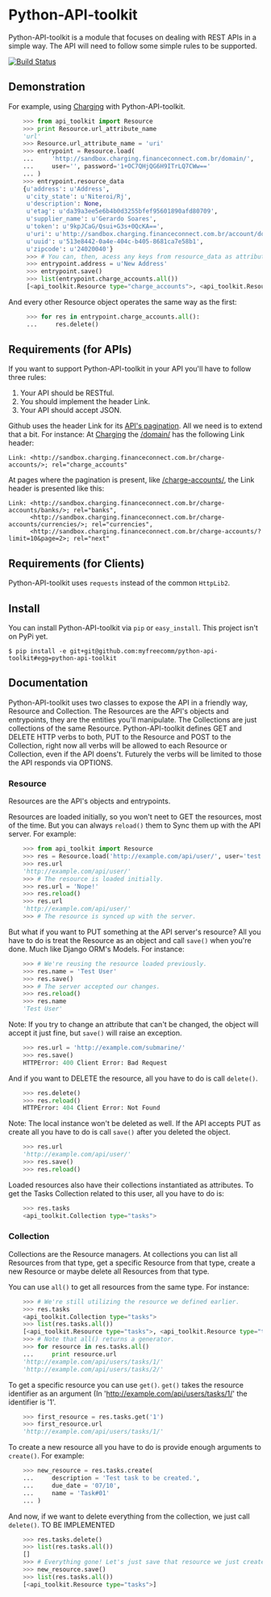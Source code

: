 Python-API-toolkit
==================
Python-API-toolkit is a module that focuses on dealing with REST APIs in a simple way. The API will need to follow some simple rules to be supported.

[![Build Status](https://travis-ci.org/myfreecomm/python-api-toolkit.svg?branch=master)](https://travis-ci.org/myfreecomm/python-api-toolkit)


Demonstration
-------------
For example, using [Charging](https://github.com/myfreecomm/charging) with Python-API-toolkit.

```python
    >>> from api_toolkit import Resource
    >>> print Resource.url_attribute_name
    'url'
    >>> Resource.url_attribute_name = 'uri'
    >>> entrypoint = Resource.load(
    ...     'http://sandbox.charging.financeconnect.com.br/domain/',
    ...     user='', password='1+OC7QHjQG6H9ITrLQ7CWw=='
    ... )
    >>> entrypoint.resource_data
    {u'address': u'Address',
     u'city_state': u'Niteroi/Rj',
     u'description': None,
     u'etag': u'da39a3ee5e6b4b0d3255bfef95601890afd80709',
     u'supplier_name': u'Gerardo Soares',
     u'token': u'9kpJCaG/Qsui+G3s+0QcKA==',
     u'uri': u'http://sandbox.charging.financeconnect.com.br/account/domains/513e8442-0a4e-404c-b405-8681ca7e58b1/',
     u'uuid': u'513e8442-0a4e-404c-b405-8681ca7e58b1',
     u'zipcode': u'24020040'}
     >>> # You can, then, acess any keys from resource_data as attributes and treat the resource as an object.
     >>> entrypoint.address = u'New Address'
     >>> entrypoint.save()
     >>> list(entrypoint.charge_accounts.all())
     [<api_toolkit.Resource type="charge_accounts">, <api_toolkit.Resource type="charge_accounts">]
```

And every other Resource object operates the same way as the first:
```python
     >>> for res in entrypoint.charge_accounts.all():
     ...     res.delete()
```

Requirements (for APIs)
-----------------------
If you want to support Python-API-toolkit in your API you'll have to follow three rules:

1. Your API should be RESTful.
2. You should implement the header Link.
3. Your API should accept JSON.


Github uses the header Link for its [API's pagination](http://developer.github.com/v3/#pagination). All we need is to extend that a bit. For instance: At [Charging](https://github.com/myfreecomm/charging) the [/domain/](http://sandbox.charging.financeconnect.com.br/domain/) has the following Link header:

    Link: <http://sandbox.charging.financeconnect.com.br/charge-accounts/>; rel="charge_accounts"


At pages where the pagination is present, like [/charge-accounts/](http://sandbox.charging.financeconnect.com.br/charge-accounts/), the Link header is presented like this:

    Link: <http://sandbox.charging.financeconnect.com.br/charge-accounts/banks/>; rel="banks",
          <http://sandbox.charging.financeconnect.com.br/charge-accounts/currencies/>; rel="currencies",
          <http://sandbox.charging.financeconnect.com.br/charge-accounts/?limit=10&page=2>; rel="next"


Requirements (for Clients)
--------------------------
Python-API-toolkit uses ```requests``` instead of the common ```HttpLib2```.


Install
-------
You can install Python-API-toolkit via ``pip`` or ``easy_install``. This project isn't on PyPi yet.

``$ pip install -e git+git@github.com:myfreecomm/python-api-toolkit#egg=python-api-toolkit``


Documentation
-------------
Python-API-toolkit uses two classes to expose the API in a friendly way, Resource and Collection.
The Resources are the API's objects and entrypoints, they are the entities you'll manipulate.
The Collections are just collections of the same Resource.
Python-API-toolkit defines GET and DELETE HTTP verbs to both, PUT to the Resource and POST to the Collection, right now all verbs will be allowed to each Resource or Collection, even if the API doens't.
Futurely the verbs will be limited to those the API responds via OPTIONS.

### Resource
Resources are the API's objects and entrypoints.

Resources are loaded initially, so you won't neet to GET the resources, most of the time. But you can always ``reload()`` them to Sync them up with the API server.
For example:
```python
    >>> from api_toolkit import Resource
    >>> res = Resource.load('http://example.com/api/user/', user='test', password='pass')
    >>> res.url
    'http://example.com/api/user/'
    >>> # The resource is loaded initially.
    >>> res.url = 'Nope!'
    >>> res.reload()
    >>> res.url
    'http://example.com/api/user/'
    >>> # The resource is synced up with the server.
```

But what if you want to PUT something at the API server's resource? All you have to do is treat the Resource as an object and call ``save()`` when you're done. Much like Django ORM's Models.
For instance:
```python
    >>> # We're reusing the resource loaded previously.
    >>> res.name = 'Test User'
    >>> res.save()
    >>> # The server accepted our changes.
    >>> res.reload()
    >>> res.name
    'Test User'
```
Note: If you try to change an attribute that can't be changed, the object will accept it just fine, but ``save()`` will raise an exception.
```python
    >>> res.url = 'http://example.com/submarine/'
    >>> res.save()
    HTTPError: 400 Client Error: Bad Request
```

And if you want to DELETE the resource, all you have to do is call ``delete()``.
```python
    >>> res.delete()
    >>> res.reload()
    HTTPError: 404 Client Error: Not Found
```
Note: The local instance won't be deleted as well. If the API accepts PUT as create all you have to do is call ``save()`` after you deleted the object.
```python
    >>> res.url
    'http://example.com/api/user/'
    >>> res.save()
    >>> res.reload()
```

Loaded resources also have their collections instantiated as attributes. To get the Tasks Collection related to this user, all you have to do is:
```python
    >>> res.tasks
    <api_toolkit.Collection type="tasks">
```

### Collection
Collections are the Resource managers. At collections you can list all Resources from that type, get a specific Resource from that type, create a new Resource or maybe delete all Resources from that type.

You can use ``all()`` to get all resources from the same type. For instance:
```python
    >>> # We're still utilizing the resource we defined earlier.
    >>> res.tasks
    <api_toolkit.Collection type="tasks">
    >>> list(res.tasks.all())
    [<api_toolkit.Resource type="tasks">, <api_toolkit.Resource type="tasks">]
    >>> # Note that all() returns a generator.
    >>> for resource in res.tasks.all()
    ...     print resource.url
    'http://example.com/api/users/tasks/1/'
    'http://example.com/api/users/tasks/2/'
```

To get a specific resource you can use ``get()``. ``get()`` takes the resource identifier as an argument (In 'http://example.com/api/users/tasks/1/' the identifier is '1'.
```python
    >>> first_resource = res.tasks.get('1')
    >>> first_resource.url
    'http://example.com/api/users/tasks/1/'
```

To create a new resource all you have to do is provide enough arguments to ``create()``. For example:
```python
    >>> new_resource = res.tasks.create(
    ...     description = 'Test task to be created.',
    ...     due_date = '07/10',
    ...     name = 'Task#01'
    ... )
```

And now, if we want to delete everything from the collection, we just call ``delete()``. TO BE IMPLEMENTED
```python
    >>> res.tasks.delete()
    >>> list(res.tasks.all())
    []
    >>> # Everything gone! Let's just save that resource we just created again...
    >>> new_resource.save()
    >>> list(res.tasks.all())
    [<api_toolkit.Resource type="tasks">]
```

